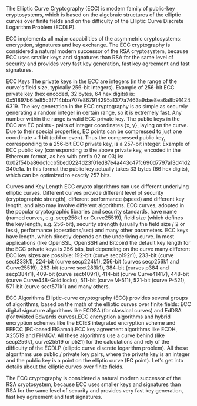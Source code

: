 The Elliptic Curve Cryptography (ECC) is modern family of public-key cryptosystems, which is based on the algebraic structures of the elliptic curves over finite fields and on the difficulty of the Elliptic Curve Discrete Logarithm Problem (ECDLP).

ECC implements all major capabilities of the asymmetric cryptosystems: encryption, signatures and key exchange.
The ECC cryptography is considered a natural modern successor of the RSA cryptosystem, because ECC uses smaller keys and signatures than RSA for the same level of security and provides very fast key generation, fast key agreement and fast signatures.

ECC Keys
The private keys in the ECC are integers (in the range of the curve's field size, typically 256-bit integers). Example of 256-bit ECC private key (hex encoded, 32 bytes, 64 hex digits) is: 0x51897b64e85c3f714bba707e867914295a1377a7463a9dae8ea6a8b914246319.
The key generation in the ECC cryptography is as simple as securely generating a random integer in certain range, so it is extremely fast. Any number within the range is valid ECC private key.
The public keys in the ECC are EC points - pairs of integer coordinates {x, y}, laying on the curve. Due to their special properties, EC points can be compressed to just one coordinate + 1 bit (odd or even). Thus the compressed public key, corresponding to a 256-bit ECC private key, is a 257-bit integer. Example of ECC public key (corresponding to the above private key, encoded in the Ethereum format, as hex with prefix 02 or 03) is: 0x02f54ba86dc1ccb5bed0224d23f01ed87e4a443c47fc690d7797a13d41d2340e1a. In this format the public key actually takes 33 bytes (66 hex digits), which can be optimized to exactly 257 bits.

Curves and Key Length
ECC crypto algorithms can use different underlying elliptic curves. Different curves provide different level of security (cryptographic strength), different performance (speed) and different key length, and also may involve different algorithms.
ECC curves, adopted in the popular cryptographic libraries and security standards, have name (named curves, e.g. secp256k1 or Curve25519), field size (which defines the key length, e.g. 256-bit), security strength (usually the field size / 2 or less), performance (operations/sec) and many other parameters.
ECC keys have length, which directly depends on the underlying curve. In most applications (like OpenSSL, OpenSSH and Bitcoin) the default key length for the ECC private keys is 256 bits, but depending on the curve many different ECC key sizes are possible: 192-bit (curve secp192r1), 233-bit (curve sect233k1), 224-bit (curve secp224k1), 256-bit (curves secp256k1 and Curve25519), 283-bit (curve sect283k1), 384-bit (curves p384 and secp384r1), 409-bit (curve sect409r1), 414-bit (curve Curve41417), 448-bit (curve Curve448-Goldilocks), 511-bit (curve M-511), 521-bit (curve P-521), 571-bit (curve sect571k1) and many others.


ECC Algorithms
Elliptic-curve cryptography (ECC) provides several groups of algorithms, based on the math of the elliptic curves over finite fields:
ECC digital signature algorithms like ECDSA (for classical curves) and EdDSA (for twisted Edwards curves).ECC encryption algorithms and hybrid encryption schemes like the ECIES integrated encryption scheme and EEECC (EC-based ElGamal).ECC key agreement algorithms like ECDH, X25519 and FHMQV.
All these algorithms use a curve behind (like secp256k1, curve25519 or p521) for the calculations and rely of the difficulty of the ECDLP (elliptic curve discrete logarithm problem). All these algorithms use public / private key pairs, where the private key is an integer and the public key is a point on the elliptic curve (EC point). Let's get into details about the elliptic curves over finite fields.


The ECC cryptography is considered a natural modern successor of the RSA cryptosystem, because ECC uses smaller keys and signatures than RSA for the same level of security and provides very fast key generation, fast key agreement and fast signatures.
